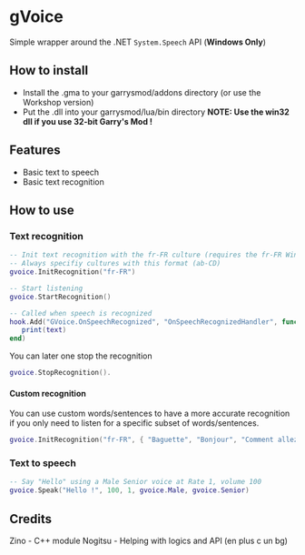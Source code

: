 gVoice
================

Simple wrapper around the .NET `System.Speech` API (**Windows Only**)

## How to install
- Install the .gma to your garrysmod/addons directory (or use the Workshop version)
- Put the .dll into your garrysmod/lua/bin directory
**NOTE: Use the win32 dll if you use 32-bit Garry's Mod !**

## Features
- Basic text to speech
- Basic text recognition

## How to use

### Text recognition

```lua
-- Init text recognition with the fr-FR culture (requires the fr-FR Windows language pack!)
-- Always specifiy cultures with this format (ab-CD)
gvoice.InitRecognition("fr-FR")

-- Start listening
gvoice.StartRecognition()

-- Called when speech is recognized
hook.Add("GVoice.OnSpeechRecognized", "OnSpeechRecognizedHandler", function(text)
   print(text)
end)

```

You can later one stop the recognition
```lua
gvoice.StopRecognition().
```

#### Custom recognition

You can use custom words/sentences to have a more accurate recognition if you only need to listen for a specific subset of words/sentences.
```lua
gvoice.InitRecognition("fr-FR", { "Baguette", "Bonjour", "Comment allez-vous ?" })
```

### Text to speech

```lua
-- Say "Hello" using a Male Senior voice at Rate 1, volume 100
gvoice.Speak("Hello !", 100, 1, gvoice.Male, gvoice.Senior)
```

## Credits
Zino - C++ module
Nogitsu - Helping with logics and API (en plus c un bg)